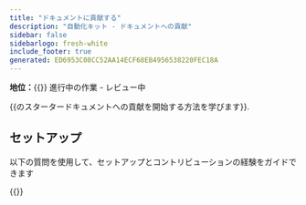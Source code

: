 ```yaml
---
title: "ドキュメントに貢献する"
description: "自動化キット - ドキュメントへの貢献"
sidebar: false
sidebarlogo: fresh-white
include_footer: true
generated: ED6953C08CC52AA14ECF68EB4956538220FEC18A
---
```


**地位：**{{<externalImage src="https://github.githubassets.com/images/icons/emoji/unicode/1f6a7.png" size="16x16" text="Construction Icon">}} 進行中の作業 - レビュー中

{{のスタータードキュメントへの貢献を開始する方法を学びます<product-name>}}.

## セットアップ

以下の質問を使用して、セットアップとコントリビューションの経験をガイドできます

{{<questions name="/content/ja/contribution/documentation.json" completed="セットアップの質問を完了していただきありがとうございます" showNavigationButtons="false" locale="ja">}}
